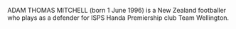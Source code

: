 ADAM THOMAS MITCHELL (born 1 June 1996) is a New Zealand footballer who plays as a defender for ISPS Handa Premiership club Team Wellington.
